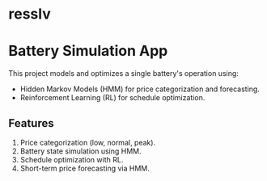 # resslv
# Battery Simulation App

This project models and optimizes a single battery's operation using:
- Hidden Markov Models (HMM) for price categorization and forecasting.
- Reinforcement Learning (RL) for schedule optimization.

## Features
1. Price categorization (low, normal, peak).
2. Battery state simulation using HMM.
3. Schedule optimization with RL.
4. Short-term price forecasting via HMM.





